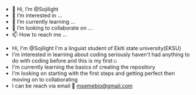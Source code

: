 - 👋 Hi, I’m @Sojilight
- 👀 I’m interested in ...
- 🌱 I’m currently learning ...
- 💞️ I’m looking to collaborate on ...
- 📫 How to reach me ...

<!---
Sojilight/Sojilight is a ✨ special ✨ repository because its `README.md` (this file) appears on your GitHub profile.
You can click the Preview link to take a look at your changes.
--->
- Hi, I'm @Sojilight I'm a linguist student of Ekiti state university(EKSU)
- I'm interested in learning about coding seriously haven't had anything to do with coding before and this is my first☺️
- I'm currently learning the basics of creating the repository 
- I'm looking on starting with the first steps and getting perfect then moving on to collaborating 
- I can be reach via email 📧 msemebio@gmail.com 

